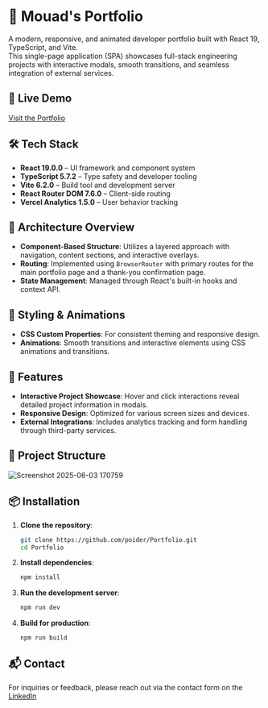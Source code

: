 # 💼 Mouad's Portfolio

A modern, responsive, and animated developer portfolio built with React 19, TypeScript, and Vite.  
This single-page application (SPA) showcases full-stack engineering projects with interactive modals, smooth transitions, and seamless integration of external services.

## 🚀 Live Demo

[Visit the Portfolio](https://www.mouadjs.dev/)


## 🛠️ Tech Stack

- **React 19.0.0** – UI framework and component system  
- **TypeScript 5.7.2** – Type safety and developer tooling  
- **Vite 6.2.0** – Build tool and development server  
- **React Router DOM 7.6.0** – Client-side routing  
- **Vercel Analytics 1.5.0** – User behavior tracking  

## 🧱 Architecture Overview

- **Component-Based Structure**: Utilizes a layered approach with navigation, content sections, and interactive overlays.
- **Routing**: Implemented using `BrowserRouter` with primary routes for the main portfolio page and a thank-you confirmation page.
- **State Management**: Managed through React's built-in hooks and context API.

## 🎨 Styling & Animations

- **CSS Custom Properties**: For consistent theming and responsive design.
- **Animations**: Smooth transitions and interactive elements using CSS animations and transitions.

## 🧩 Features

- **Interactive Project Showcase**: Hover and click interactions reveal detailed project information in modals.
- **Responsive Design**: Optimized for various screen sizes and devices.
- **External Integrations**: Includes analytics tracking and form handling through third-party services.

## 📁 Project Structure


![Screenshot 2025-06-03 170759](https://github.com/user-attachments/assets/01cde2b5-fac1-406e-971e-475d6cc55da5)


## 📦 Installation

1. **Clone the repository**:

   ```bash
   git clone https://github.com/poider/Portfolio.git
   cd Portfolio
   ```

2. **Install dependencies**:

   ```bash
   npm install
   ```

3. **Run the development server**:

   ```bash
   npm run dev
   ```

4. **Build for production**:

   ```bash
   npm run build
   ```

## 📬 Contact

For inquiries or feedback, please reach out via the contact form on the [LinkedIn](https://www.linkedin.com/in/mouadelammari/)
